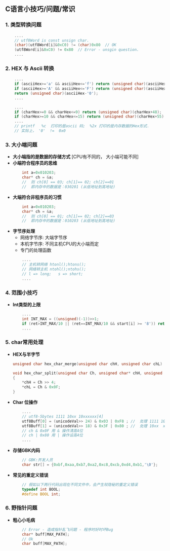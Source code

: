 
## <b>C语言小技巧/问题/常识</b> ##

### <b>1. 类型转换问题</b> ###
```C
    ....
    // utf8Word is const unsign char.
    (char)(utf8Word[i]&0xC0) != (char)0x80  // OK
    (utf8Word[i]&0xC0) != 0x80  // Error - unsgin question.
    ....
```
### <b>2. HEX 与 Ascii 转换</b> ###
```C
    ....
    if (asciiHex>='a' && asciiHex<='f') return (unsigned char)(asciiHex-87);
    if (asciiHex>='A' && asciiHex<='F') return (unsigned char)(asciiHex-55);
    return (unsigned char)(asciiHex-'0');
    ....

    ....
    if (charHex>=0 && charHex<=9) return (unsigned char)(charHex+48);
    if (charHex>=10 && charHex<=15) return (unsigned char)(charHex+55);
    ....
    // printf   %c  打印的是ascii 码;  %2x 打印的是内存数据的Hex形式.
    // 实际上， '0'  !=  0x0
```
### <b>3. 大小端问题</b> ###
-  <b>大小端指的是数据的存储方式</b> [CPU有不同的， 大小端可能不同]
- <b>小端符合程序员的思维</b>
    ```C
        int a=0x010203;
        char* ch = &a;
        //  则 ch[0] == 03; ch[1]== 02; ch[2]==01
        //  即内存中的数据是：030201 (从低地址到高地址)
    ```
- <b>大端符合非程序员的习惯</b>
    ```C
        int a=0x010203;
        char* ch = &a;
        //  则 ch[0] == 01; ch[1]== 02; ch[2]==03
        //  即内存中的数据是：010203 (从低地址到高地址)
    ```
- <b>字节序处理</b>
    - 网络字节序: 大端字节序
    - 本机字节序: 不同主机CPU的大小端而定
    - 专门的处理函数
    ```C
        ....
        // 主机转网络 htonl();htons();
        // 网络转主机 ntohl();ntohs();
        // l => long;   s => short;
        ....
    ``` 
### <b>4. 范围小技巧</b> ###
-  <b>Int类型的上限</b>

    ```C
        ....
        int INT_MAX = ((unsigned)(-1))>>1;
        if (ret>INT_MAX/10 || (ret==INT_MAX/10 && start[i] >= '8')) return -1;
        ....
    ```
### <b>5. char常用处理</b> ###
- <b>HEX与半字节</b>
    ```C
    unsigned char hex_char_merge(unsigned char chH, unsigned char chL) { return chH<<4 | chL; }

    void hex_char_split(unsigned char Ch, unsigned char* chH, unsigned char* chL) 
    { 
        *chH = Ch >> 4;
        *chL = Ch & 0x0F;
    }
    ```
- <b>Char 位操作</b>
    ```C
        ....
        // utf8-5bytes 1111 10xx 10xxxxxx[4]
        utf8Buff[0] = (unicodeVal>> 24) & 0x03 | 0xF8 ;	//  处理 1111 10xx
        utf8Buff[1] = (unicodeVal>> 18) & 0x3F | 0x80 ;	//  处理 10xx  xxxx
        // ch & 0x0F 用 & 操作清高4位
        // ch | 0x80 用 | 操作设高4位
        ....
    ```
- <b>存储GBK内码</b>
    ```C
        // GBK:开发人员
	    char str[] = {0xbf,0xaa,0xb7,0xa2,0xc8,0xcb,0xd4,0xb1,'\0'};
    ```
- <b>常见的重定义错误</b>
	```C
		// 假如以下两行代码出现在不同文件中，会产生较隐秘的重定义错误
		typedef int BOOL;
		#define BOOL int;
	```
### <b>6. 野指针问题</b> ###  
- <b>粗心小毛病</b>
    ```C
        // Error - 造成指针乱飞问题 - 程序时好时坏Bug 
        char* buff[MAX_PATH];
        // Ok
        char buff[MAX_PATH];
        
    ```
    












